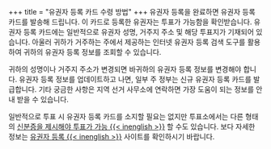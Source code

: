 +++
title = "유권자 등록 카드 수령 방법"
+++
유권자 등록을 완료하면 유권자 등록 카드를 발송해 드립니다. 이 카드로 등록한 유권자는 투표가 가능함을 확인받습니다. 유권자 등록 카드에는 일반적으로 유권자 성명, 거주지 주소 및 해당 투표지가 기재되어 있습니다. 아울러 귀하가 거주하는 주에서 제공하는 인터넷 유권자 등록 검색 도구를 활용하여 귀하의 유권자 등록 정보를 조회할 수 있습니다. 

귀하의 성명이나 거주지 주소가 변경되면 바귀하의 유권자 등록 정보를 변경해야 합니다. 유권자 등록 정보를 업데이트하고 나면, 일부 주 정부는 신규 유권자 등록 카드를 발급합니다. 기타 궁금한 사항은 지역 선거 사무소에 연락하면 가장 도움이 되는 정보를 안내 받을 수 있습니다.

일반적으로 투표 시 유권자 등록 카드를 소지할 필요는 없지만 투표소에서는 다른 형태의 [신분증을 제시해야 투표가 가능 {{< inenglish >}}](https://www.usa.gov/voter-id) 할 수도 있습니다. 보다 자세한 정보는 [유권자 등록 {{< inenglish >}}](https://www.usa.gov/voter-registration-card) 사이트를 확인하시기 바랍니다.
